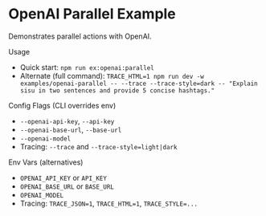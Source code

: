 # OpenAI Parallel Example

Demonstrates parallel actions with OpenAI.

Usage
- Quick start: `npm run ex:openai:parallel`
- Alternate (full command): `TRACE_HTML=1 npm run dev -w examples/openai-parallel -- --trace --trace-style=dark -- "Explain sisu in two sentences and provide 5 concise hashtags."`

Config Flags (CLI overrides env)
- `--openai-api-key`, `--api-key`
- `--openai-base-url`, `--base-url`
- `--openai-model`
- Tracing: `--trace` and `--trace-style=light|dark`

Env Vars (alternatives)
- `OPENAI_API_KEY` or `API_KEY`
- `OPENAI_BASE_URL` or `BASE_URL`
- `OPENAI_MODEL`
- Tracing: `TRACE_JSON=1`, `TRACE_HTML=1`, `TRACE_STYLE=...`
